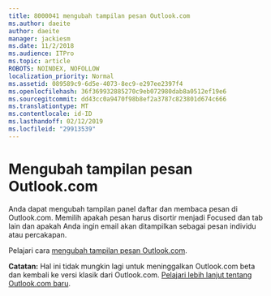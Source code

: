 ```yaml
---
title: 8000041 mengubah tampilan pesan Outlook.com
ms.author: daeite
author: daeite
manager: jackiesm
ms.date: 11/2/2018
ms.audience: ITPro
ms.topic: article
ROBOTS: NOINDEX, NOFOLLOW
localization_priority: Normal
ms.assetid: 089589c9-6d5e-4073-8ec9-e297ee2397f4
ms.openlocfilehash: 36f369932885270c9eb072980dab8a0512ef19e6
ms.sourcegitcommit: dd43cc0a9470f98b8ef2a3787c823801d674c666
ms.translationtype: MT
ms.contentlocale: id-ID
ms.lasthandoff: 02/12/2019
ms.locfileid: "29913539"
---
```

# <a name="change-the-look-of-your-outlookcom-mailbox"></a>Mengubah tampilan pesan Outlook.com

Anda dapat mengubah tampilan panel daftar dan membaca pesan di Outlook.com. Memilih apakah pesan harus disortir menjadi Focused dan tab lain dan apakah Anda ingin email akan ditampilkan sebagai pesan individu atau percakapan.
  
Pelajari cara [mengubah tampilan pesan Outlook.com](https://go.microsoft.com/fwlink/p/?linkid=2001401&amp;clcid=0x409).
  
 **Catatan:** Hal ini tidak mungkin lagi untuk meninggalkan Outlook.com beta dan kembali ke versi klasik dari Outlook.com. [Pelajari lebih lanjut tentang Outlook.com baru](https://go.microsoft.com/fwlink/p/?linkid=874356).
  


